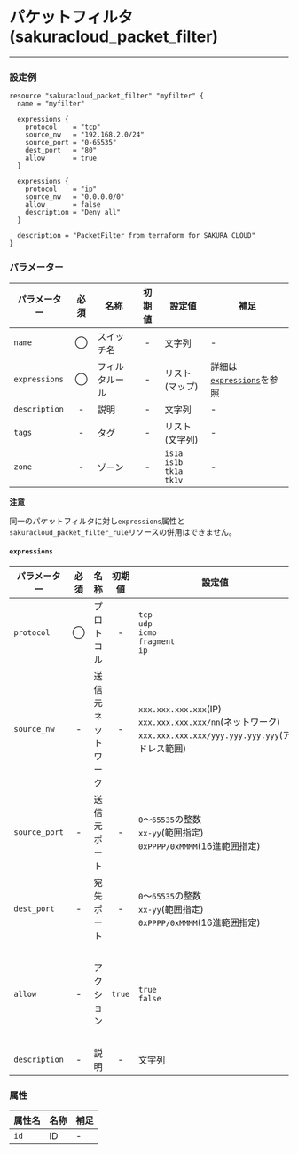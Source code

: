 # パケットフィルタ(sakuracloud_packet_filter)

---

### 設定例

```hcl
resource "sakuracloud_packet_filter" "myfilter" {
  name = "myfilter"

  expressions {
    protocol    = "tcp"
    source_nw   = "192.168.2.0/24"
    source_port = "0-65535"
    dest_port   = "80"
    allow       = true
  }

  expressions {
    protocol    = "ip"
    source_nw   = "0.0.0.0/0"
    allow       = false
    description = "Deny all"
  }

  description = "PacketFilter from terraform for SAKURA CLOUD"
}
```

### パラメーター

|パラメーター         |必須  |名称                |初期値     |設定値                    |補足                                          |
|-------------------|:---:|--------------------|:--------:|------------------------|----------------------------------------------|
| `name`            | ◯   | スイッチ名           | -        | 文字列                  | - |
| `expressions`     | ◯   | フィルタルール        | -        | リスト(マップ)           | 詳細は[`expressions`](#expressions)を参照 |
| `description`     | -   | 説明  | - | 文字列 | - |
| `tags`            | -   | タグ | - | リスト(文字列) | - |
| `zone`            | -   | ゾーン | - | `is1a`<br />`is1b`<br />`tk1a`<br />`tk1v` | - |

**注意**  

同一のパケットフィルタに対し`expressions`属性と`sakuracloud_packet_filter_rule`リソースの併用はできません。

#### `expressions`

|パラメーター     |必須  |名称             |初期値     |設定値                    |補足                                          |
|---------------|:---:|----------------|:--------:|------------------------|----------------------------------------------|
| `protocol`    | ◯   | プロトコル       | -        | `tcp`<br />`udp`<br />`icmp`<br />`fragment`<br />`ip`| - |
| `source_nw`   | -   | 送信元ネットワーク | -       | `xxx.xxx.xxx.xxx`(IP)<br />`xxx.xxx.xxx.xxx/nn`(ネットワーク)<br />`xxx.xxx.xxx.xxx/yyy.yyy.yyy.yyy`(アドレス範囲)  | 空欄の場合はANY |
| `source_port` | -   | 送信元ポート      | -       | `0`〜`65535`の整数<br />`xx-yy`(範囲指定)<br />`0xPPPP/0xMMMM`(16進範囲指定) | 空欄の場合はANY |
| `dest_port`   | -   | 宛先ポート       | -        | `0`〜`65535`の整数<br />`xx-yy`(範囲指定)<br />`0xPPPP/0xMMMM`(16進範囲指定) | 空欄の場合はANY |
| `allow`       | -   | アクション       | `true`        | `true`<br />`false` | `true`の場合ALLOW動作<br />`false`の場合DENY動作 |
| `description` | -   | 説明            | -        | 文字列 | - |


### 属性

|属性名          | 名称             | 補足                                        |
|---------------|-----------------|--------------------------------------------|
| `id`          | ID              | -                                          |
